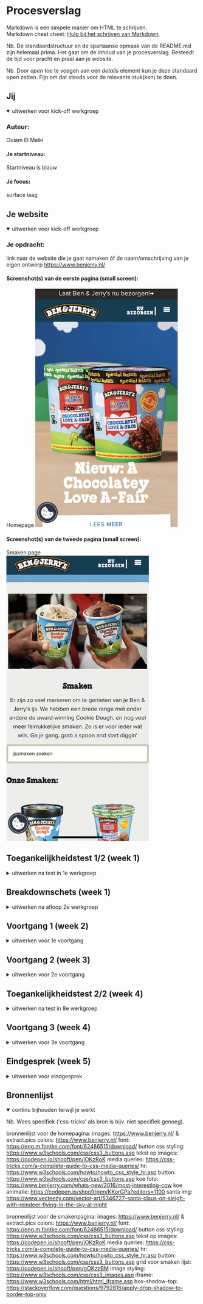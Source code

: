 # Procesverslag
Markdown is een simpele manier om HTML te schrijven.  
Markdown cheat cheet: [Hulp bij het schrijven van Markdown](https://github.com/adam-p/markdown-here/wiki/Markdown-Cheatsheet).

Nb. De standaardstructuur en de spartaanse opmaak van de README.md zijn helemaal prima. Het gaat om de inhoud van je procesverslag. Besteedt de tijd voor pracht en praal aan je website.

Nb. Door *open* toe te voegen aan een *details* element kun je deze standaard open zetten. Fijn om dat steeds voor de relevante stuk(ken) te doen.





## Jij

<details open>
  <summary>uitwerken voor kick-off werkgroep</summary>

  ### Auteur:
  Ouiam El Malki

  #### Je startniveau:
  Startniveau is blauw

  #### Je focus:
  surface laag
 
</details>



## Je website

<details open>
  <summary>uitwerken voor kick-off werkgroep</summary>

  ### Je opdracht:
  link naar de website die je gaat namaken óf de naam/omschrijving van je eigen ontwerp
  https://www.benjerry.nl/

  #### Screenshot(s) van de eerste pagina (small screen): 
  Homepage 
  <img src="./readme-images/homepage.jpeg" width="375px" alt="omschrijving van de pagina">

  #### Screenshot(s) van de tweede pagina (small screen):
  Smaken page  
  <img src="./readme-images/flavourpage.jpeg" width="375px" alt="omschrijving van de pagina">
 
</details>



## Toegankelijkheidstest 1/2 (week 1)

<details>
  <summary>uitwerken na test in 1e werkgroep</summary>

  ### Bevindingen
  Lijst met je bevindingen die in de test naar voren kwamen:
  

  #### Screenreader
  Hier korte omschrijving (met indien nodig afbeeldingen)

  Hier een omschrijving van hoe het opgelost kan worden (met indien nodig afbeeldingen)


  #### Muis en Toetsenbord 
  Hier korte omschrijving (met indien nodig afbeeldingen)

  Hier een omschrijving van hoe het opgelost kan worden (met indien nodig afbeeldingen)


  #### Motoriek (shocks, elastiekjes)
  Hier korte omschrijving (met indien nodig afbeeldingen)

  Hier een omschrijving van hoe het opgelost kan worden (met indien nodig afbeeldingen)


  #### Visueel (brillen, contrast, kleurenblind, dark/light). 
  Hier korte omschrijving (met indien nodig afbeeldingen)

  Hier een omschrijving van hoe het opgelost kan worden (met indien nodig afbeeldingen)

</details>



## Breakdownschets (week 1)

<details>
  <summary>uitwerken na afloop 2e werkgroep</summary>
  
  ### de hele pagina: 
  <img src="readme-images/pagina.jpg" width="375px" alt="breakdown van de hele pagina">

  ### dynamisch deel (bijv menu): 
  <img src="readme-images/section.jpg" width="375px" alt="breakdown van een dynamisch deel">

</details>



## Voortgang 1 (week 2)

<details>
  <summary>uitwerken voor 1e voortgang</summary>

  ### Stand van zaken
  Website volledig voorzien van HTML. Css nog niet aan begonnen en java ook niet.
  Hoop zo snel mogelijk aan css te kunnen beginnen. 2e pagina is helemaal niet af.


  ### Agenda voor meeting
  samen met je groepje opstellen

 Ouiam:  
  CSS verder verwerken.
  Tekst op afbeeldingen plaatsen.
  Font over de hele pagina.
  
 Isa:
 Omar:
 Cherlyn:

  ### Verslag van meeting
   hier na afloop snel de uitkomsten van de meeting vastleggen

  - Structuur van html controleren. Goed
  - Structuur van CSS controleren. Goed
  - h2 position; absolute het beste niet gebruiken zodat afbeeldingen niet in elkaar schuiven. Gewijzigd en goed
  - In een section niet nog een section gebruiken maar een articel, is beter.


</details>





## Voortgang 2 (week 3)

<details>
  <summary>uitwerken voor 2e voortgang</summary>

  ### Stand van zaken
 Html en css van homepage volledig af. Inclusief hamburger menu. Moet nog animaties in verwerken.
 Smaken pagina ga ik vandaag proberen te maken


  ### Agenda voor meeting
  samen met je groepje opstellen

  Ouiam:
  Isa:
  Cherlyn:
  Omar:


  ### Verslag van meeting
  - Ik had een button in een ul  gezet en gevraagd aan de assistent of dat wel mag. Het was beter om de ul in een section te zetten en dan de button in de section.
  - Voor de rest heb alles netjes er in kunnen verwerken qua html, css en java

</details>





## Toegankelijkheidstest 2/2 (week 4)

<details>
  <summary>uitwerken na test in 8e werkgroep</summary>

  ### Bevindingen
  Lijst met je bevindingen die in de test naar voren kwamen (geef ook aan wat er verbeterd is):

  #### Screenreader
  Hier korte omschrijving (met indien nodig afbeeldingen)

  Hier een omschrijving van hoe het opgelost kan worden (met indien nodig afbeeldingen)


  #### Muis en Toetsenbord 
  Hier korte omschrijving (met indien nodig afbeeldingen)

  Hier een omschrijving van hoe het opgelost kan worden (met indien nodig afbeeldingen)


  #### Motoriek (shocks, elastiekjes)
  Hier korte omschrijving (met indien nodig afbeeldingen)

  Hier een omschrijving van hoe het opgelost kan worden (met indien nodig afbeeldingen)


  #### Visueel (brillen, contrast, kleurenblind, dark/light). 
  Hier korte omschrijving (met indien nodig afbeeldingen)

  Hier een omschrijving van hoe het opgelost kan worden (met indien nodig afbeeldingen)

</details>





## Voortgang 3 (week 4)

<details>
  <summary>uitwerken voor 3e voortgang</summary>

  ### Stand van zaken
  Html,css en java voor beide pagina's zijn volledig af. Ook heb ik 5 surface elementen kunnen verwerken. 
 1 Animatie van een koe en santa
 2 States van controls++ (forms, inputs, links…)
 3 Video/Geluid
 4 Advanced positioning: sticky, fixed, z-index…
 5 Custom properties++ (voor meer dan kleur, aanpassen met JS…)


  ### Agenda voor meeting
  samen met je groepje opstellen

  Ouiam:
  Isa:
  Cherlyn:
  Omar:

  ### Verslag van meeting
  hier na afloop snel de uitkomsten van de meeting vastleggen

  - beter span kunnen gebruiken 
  - voor data beter time tag gebruiken
  - in articles h3 gebruiken in plaats van h2
  

</details>





## Eindgesprek (week 5)

<details>
  <summary>uitwerken voor eindgesprek</summary>

  ### Je uitkomst - karakteristiek screenshots:
  <img src="readme-images/dummy-plaatje.jpg" width="375px" alt="uitomst opdracht 1">


  ### Dit ging goed/Heb ik geleerd: 
  Korte omschrijving met plaatjes

  <img src="readme-images/dummy-plaatje.jpg" width="375px" alt="top">


  ### Dit was lastig/Is niet gelukt:
  Korte omschrijving met plaatjes

  <img src="readme-images/dummy-plaatje.jpg" width="375px" alt="bummer">
</details>





## Bronnenlijst

<details open>
  <summary>continu bijhouden terwijl je werkt</summary>

  Nb. Wees specifiek ('css-tricks' als bron is bijv. niet specifiek genoeg).

bronnenlijst voor de homepagina:
images: https://www.benjerry.nl/ & extract.pics
colors: https://www.benjerry.nl/
font: https://eng.m.fontke.com/font/62486515/download/
button css styling: https://www.w3schools.com/css/css3_buttons.asp
tekst op images: https://codepen.io/shooft/pen/jOKzRoK
media queries: https://css-tricks.com/a-complete-guide-to-css-media-queries/
hr: https://www.w3schools.com/howto/howto_css_style_hr.asp
button: https://www.w3schools.com/css/css3_buttons.asp
koe foto: https://www.benjerry.com/whats-new/2016/most-interesting-cow
koe animatie: https://codepen.io/shooft/pen/KKorGPa?editors=1100
santa img: https://www.vecteezy.com/vector-art/5346727-santa-claus-on-sleigh-with-reindeer-flying-in-the-sky-at-night

bronnenlijst voor de smakenpagina:
images: https://www.benjerry.nl/ & extract.pics
colors: https://www.benjerry.nl/
font: https://eng.m.fontke.com/font/62486515/download/
button css styling: https://www.w3schools.com/css/css3_buttons.asp
tekst op images: https://codepen.io/shooft/pen/jOKzRoK
media queries: https://css-tricks.com/a-complete-guide-to-css-media-queries/
hr: https://www.w3schools.com/howto/howto_css_style_hr.asp
button: https://www.w3schools.com/css/css3_buttons.asp
grid voor smaken lijst: https://codepen.io/shooft/pen/gOKzzBM
image styling: https://www.w3schools.com/css/css3_images.asp
iframe: https://www.w3schools.com/html/html_iframe.asp
box-shadow-top: https://stackoverflow.com/questions/9792816/apply-drop-shadow-to-border-top-only
</details>